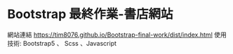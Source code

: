 # Bootstrap 最終作業-書店網站

網站連結 https://tim8076.github.io/Bootstrap-final-work/dist/index.html
使用技術: Bootstrap5 、 Scss 、Javascript
